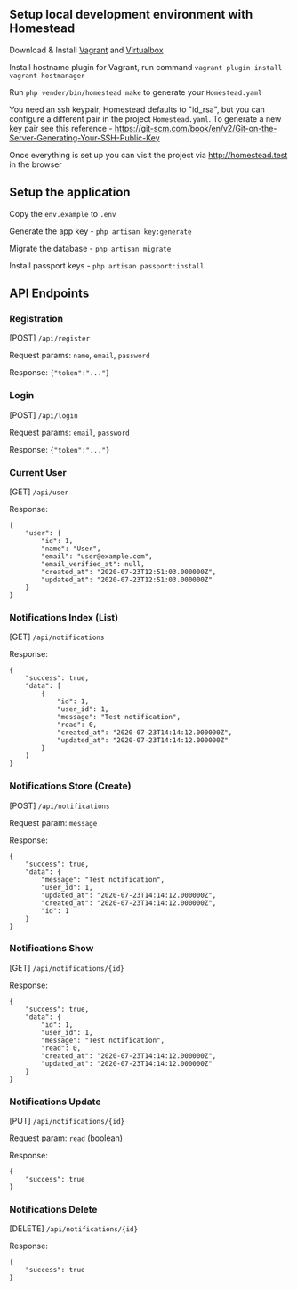 ## Setup local development environment with Homestead

Download & Install [Vagrant](https://www.vagrantup.com) and [Virtualbox](https://www.virutalbox.com)

Install hostname plugin for Vagrant, run command `vagrant plugin install vagrant-hostmanager`

Run `php vender/bin/homestead make` to generate your `Homestead.yaml`

You need an ssh keypair, Homestead defaults to "id_rsa", but you can configure a different pair in the project `Homestead.yaml`. To generate a new key pair see this reference - https://git-scm.com/book/en/v2/Git-on-the-Server-Generating-Your-SSH-Public-Key

Once everything is set up you can visit the project via http://homestead.test in the browser

## Setup the application

Copy the `env.example` to `.env`

Generate the app key - `php artisan key:generate`

Migrate the database - `php artisan migrate`

Install passport keys - `php artisan passport:install`

## API Endpoints

### Registration

[POST] `/api/register`

Request params: `name`, `email`, `password`

Response: `{"token":"..."}`

### Login

[POST] `/api/login`

Request params: `email`, `password`

Response: `{"token":"..."}`

### Current User

[GET] `/api/user`

Response:
```
{
    "user": {
        "id": 1,
        "name": "User",
        "email": "user@example.com",
        "email_verified_at": null,
        "created_at": "2020-07-23T12:51:03.000000Z",
        "updated_at": "2020-07-23T12:51:03.000000Z"
    }
}
```

### Notifications Index (List)

[GET] `/api/notifications`

Response:
```
{
    "success": true,
    "data": [
        {
            "id": 1,
            "user_id": 1,
            "message": "Test notification",
            "read": 0,
            "created_at": "2020-07-23T14:14:12.000000Z",
            "updated_at": "2020-07-23T14:14:12.000000Z"
        }
    ]
}
```

### Notifications Store (Create)

[POST] `/api/notifications`

Request param: `message`

Response:
```
{
    "success": true,
    "data": {
        "message": "Test notification",
        "user_id": 1,
        "updated_at": "2020-07-23T14:14:12.000000Z",
        "created_at": "2020-07-23T14:14:12.000000Z",
        "id": 1
    }
}
```

### Notifications Show

[GET] `/api/notifications/{id}`

Response:
```
{
    "success": true,
    "data": {
        "id": 1,
        "user_id": 1,
        "message": "Test notification",
        "read": 0,
        "created_at": "2020-07-23T14:14:12.000000Z",
        "updated_at": "2020-07-23T14:14:12.000000Z"
    }
}
```

### Notifications Update

[PUT] `/api/notifications/{id}`

Request param: `read` (boolean)

Response:
```
{
    "success": true
}
```

### Notifications Delete

[DELETE] `/api/notifications/{id}`

Response:
```
{
    "success": true
}
```
